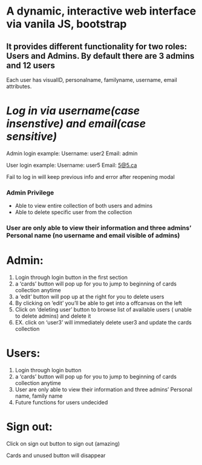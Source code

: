 # A dynamic, interactive web interface via vanila JS, bootstrap

## It provides different functionality for two roles: Users and Admins. By default there are 3 admins and 12 users

Each user has visualID, personalname, familyname, username, email attributes.

# ***Log in via username(case insenstive) and email(case sensitive)***
Admin login example: 
Username: user2
Email: admin

User login example:
Username: user5
Email: 5@5.ca

Fail to log in will keep previous info and error after reopening modal
### Admin Privilege

- Able to view entire collection of both users and admins
- Able to delete specific user from the collection

### User are only able to view their information and three admins’ Personal name (no username and email visible of admins)

# Admin:

1. Login through login button in the first section
2. a ‘cards’ button will pop up for you to jump to beginning of cards collection anytime
3. a ‘edit’ button will pop up at the right for you to delete users
4. By clicking on ‘edit’ you’ll be able to get into a offcanvas on the left 
5. Click on ‘deleting user’ button to browse list of available users ( unable to delete admins) and delete it
6. EX. click on ‘user3’ will immediately delete user3 and update the cards collection

# Users:

1. Login through login button
2. a ‘cards’ button will pop up for you to jump to beginning of cards collection anytime
3. User are only able to view their information and three admins’ Personal name, family name
4. Future functions for users undecided

# Sign out:

Click on sign out button to sign out (amazing)

Cards and unused button will disappear